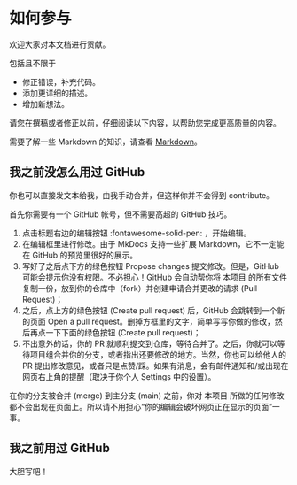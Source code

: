 # 如何参与

欢迎大家对本文档进行贡献。

包括且不限于

- 修正错误，补充代码。
- 添加更详细的描述。
- 增加新想法。

请您在撰稿或者修正以前，仔细阅读以下内容，以帮助您完成更高质量的内容。

需要了解一些 Markdown 的知识，请查看 [Markdown](../其它/Markdown.md)。

## 我之前没怎么用过 GitHub

你也可以直接发文本给我，由我手动合并，但这样你并不会得到 contribute。

首先你需要有一个 GitHub 帐号，但不需要高超的 GitHub 技巧。

1. 点击标题右边的编辑按钮 :fontawesome-solid-pen: ，开始编辑。
2. 在编辑框里进行修改。由于 MkDocs 支持一些扩展 Markdown，它不一定能在 GitHub 的预览里很好的展示。
3. 写好了之后点下方的绿色按钮 Propose changes 提交修改。但是，GitHub 可能会提示你没有权限。不必担心！GitHub 会自动帮你将 本项目 的所有文件复制一份，放到你的仓库中（fork）并创建申请合并更改的请求 (Pull Request)；
4. 之后，点上方的绿色按钮 (Create pull request) 后，GitHub 会跳转到一个新的页面 Open a pull request。删掉方框里的文字，简单写写你做的修改，然后再点一下下面的绿色按钮 (Create pull request)；
5. 不出意外的话，你的 PR 就顺利提交到仓库，等待合并了。之后，你就可以等待项目组合并你的分支，或者指出还要修改的地方。当然，你也可以给他人的 PR 提出修改意见，或者只是点赞/踩。如果有消息，会有邮件通知和/或出现在网页右上角的提醒（取决于你个人 Settings 中的设置）。

在你的分支被合并 (merge) 到主分支 (main) 之前，你对 本项目 所做的任何修改都不会出现在页面上。所以请不用担心“你的编辑会破坏网页正在显示的页面”一事。

## 我之前用过 GitHub

大胆写吧！
